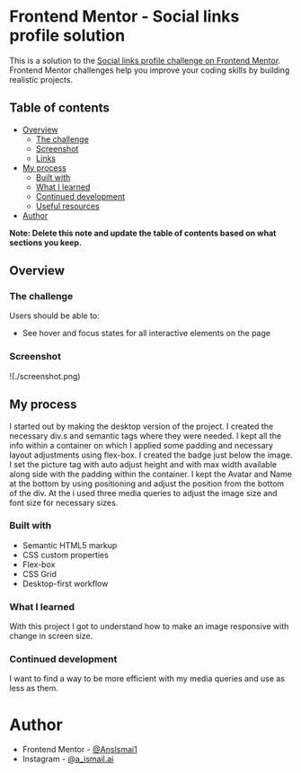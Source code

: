 # Frontend Mentor - Social links profile solution

This is a solution to the [Social links profile challenge on Frontend Mentor](https://www.frontendmentor.io/challenges/social-links-profile-UG32l9m6dQ). Frontend Mentor challenges help you improve your coding skills by building realistic projects. 

## Table of contents

- [Overview](#overview)
  - [The challenge](#the-challenge)
  - [Screenshot](#screenshot)
  - [Links](#links)
- [My process](#my-process)
  - [Built with](#built-with)
  - [What I learned](#what-i-learned)
  - [Continued development](#continued-development)
  - [Useful resources](#useful-resources)
- [Author](#author)

**Note: Delete this note and update the table of contents based on what sections you keep.**

## Overview

### The challenge

Users should be able to:

- See hover and focus states for all interactive elements on the page

### Screenshot

!(./screenshot.png)

## My process
I started out by making the desktop version of the project. I created the necessary div.s and semantic tags where they were needed. I kept all the info within a container on which I applied some padding and necessary layout adjustments using flex-box. I created the badge just below the image. I set the picture tag with auto adjust height and with max width available along side with the padding within the container. I kept the Avatar and Name at the bottom by using positioning and adjust the position from the bottom of the div. At the i used three media queries to adjust the image size and font size for necessary sizes.

### Built with

- Semantic HTML5 markup
- CSS custom properties
- Flex-box
- CSS Grid
- Desktop-first workflow

### What I learned

With this project I got to understand how to make an image responsive with change in screen size.


### Continued development

I want to find a way to be more efficient with my media queries and use as less as them.

# Author
- Frontend Mentor - [@AnsIsmai1](https://www.frontendmentor.io/profile/AnasIsmai1)
- Instagram - [@a_ismail.ai](https://www.instagram.com/a_ismail.ai)
